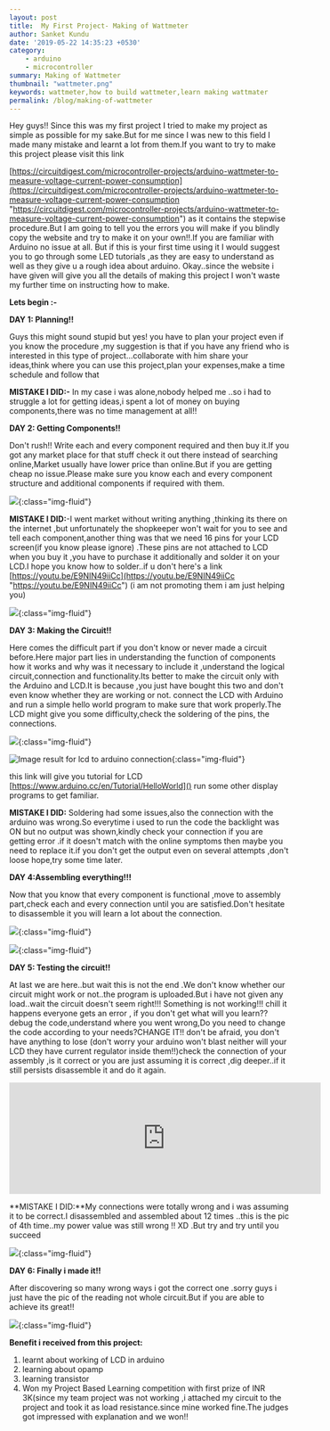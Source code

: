 ```yaml
---
layout: post
title:  My First Project- Making of Wattmeter
author: Sanket Kundu
date: '2019-05-22 14:35:23 +0530'
category:
    - arduino
    - microcontroller
summary: Making of Wattmeter
thumbnail: "wattmeter.png"
keywords: wattmeter,how to build wattmeter,learn making wattmater
permalink: /blog/making-of-wattmeter
---
```


Hey guys!! Since this was my first project I tried to make my project as simple as possible for my sake.But for me since I was new to this field I made many mistake and learnt a lot from them.If you want to try to make this project please visit this link

[https://circuitdigest.com/microcontroller-projects/arduino-wattmeter-to-measure-voltage-current-power-consumption](https://circuitdigest.com/microcontroller-projects/arduino-wattmeter-to-measure-voltage-current-power-consumption "https://circuitdigest.com/microcontroller-projects/arduino-wattmeter-to-measure-voltage-current-power-consumption") as it contains the stepwise procedure.But I am going to tell you the errors you will make if you blindly copy the website and try to make it on your own!!.If you  are familiar with Arduino no issue at all. But if this is your first time using it I would suggest you to go through some LED tutorials ,as they are easy to understand as well as they give u a rough idea about arduino. Okay..since the website i have given will give you all the details of making this project I  won't waste my further time on instructing how to make.

**Lets begin :-**

**DAY 1: Planning!!**

Guys this might sound stupid but yes! you have to plan your project even if you know the procedure ,my suggestion is that if you have any friend who is interested in this type of project...collaborate with him share your ideas,think where you can use this project,plan your expenses,make a time schedule and follow that

**MISTAKE I DID:-** In my case i was alone,nobody helped me ..so i had to struggle a lot for getting ideas,i spent a lot of money on buying components,there was no time management at all!!

**DAY 2: Getting Components!!**

Don't rush!! Write each and every component required and then buy it.If  you got any market place for that stuff check it out there instead of searching online,Market usually have lower price than online.But if you are getting cheap no issue.Please make sure you know each and every component structure and additional components if required with them.

![](/assets/img/posts/IMG_20190812_134319_0.jpg){:class="img-fluid"}

**MISTAKE I DID:**-I went market without writing anything ,thinking its there on the internet ,but unfortunately the shopkeeper won't wait for you to see and tell each component,another thing was that we need 16 pins for your LCD screen(if you know please ignore) .These pins are not attached to LCD when you buy it ,you have to purchase it additionally and solder it on your LCD.I hope you know how to solder..if u don't here's a link [https://youtu.be/E9NIN49iiCc](https://youtu.be/E9NIN49iiCc "https://youtu.be/E9NIN49iiCc") (i am not promoting them i am just helping you)

![](/assets/img/posts/IMG_20190812_134423_2.jpg){:class="img-fluid"}

**DAY 3: Making the Circuit!!**

Here comes the difficult part if you don't know or never made a circuit before.Here major part lies in understanding the function of components how it works and why was it necessary to include it ,understand the logical circuit,connection and functionality.Its better to make the circuit only with the Arduino and LCD.It is  because ,you just have bought this two and don't even know whether they are working or not. connect the LCD with Arduino and run a simple hello world program to make sure that work properly.The LCD might give you some difficulty,check the soldering of the pins, the connections.

![](/assets/img/posts/H6MNR.jpg){:class="img-fluid"}

![Image result for lcd to arduino connection](https://www.arduino.cc/en/uploads/Tutorial/LCD_Base_bb_Schem.png){:class="img-fluid"}

this link will give you tutorial for LCD [https://www.arduino.cc/en/Tutorial/HelloWorld]() run some other display programs to get familiar.

**MISTAKE I DID:** Soldering had some issues,also the connection with the arduino was wrong.So everytime i used to run the code the backlight was ON but no output was shown,kindly check your connection if you are getting error .if it doesn't match with the online symptoms then maybe you need to replace it.if you don't get the output even on several attempts ,don't loose hope,try some time later.

**DAY 4:Assembling everything!!!**

Now that you know that every component is functional ,move to assembly part,check each and every connection until you are satisfied.Don't hesitate to disassemble  it you will learn a lot about the connection.

![](/assets/img/posts/IMG_20190418_210334_9.jpg){:class="img-fluid"}

![](/assets/img/posts/IMG-20190420-WA0003.jpeg){:class="img-fluid"}

**DAY 5: Testing the circuit!!**

At last we are here..but wait this is not the end .We don't know whether our circuit might work or not..the program is uploaded.But i have not given any load..wait the circuit doesn't seem right!!! Something is not working!!! chill it happens everyone gets an error , if you don't get what will you learn?? debug the code,understand where you went wrong,Do you need to change the code according to your needs?CHANGE IT!! don't be afraid, you don't have anything to lose (don't worry your arduino won't blast neither will your LCD they have current regulator inside them!!)check the connection of your assembly ,is it correct or you are just assuming it is correct ,dig deeper..if it still persists disassemble it and do it again.

<iframe width="560" height="200" src="https://www.youtube.com/embed/IqE8eMy4LwI" frameborder="0" allow="accelerometer; autoplay; encrypted-media; gyroscope; picture-in-picture" allowfullscreen></iframe>

\**MISTAKE I DID:**My connections were totally wrong and i was assuming it to be correct.I disassembled and assembled about 12 times ..this is the pic of 4th time..my power value was still wrong !! XD .But try and try until you succeed

![](/assets/img/posts/IMG-20190512-WA0004.jpeg){:class="img-fluid"}

**DAY 6: Finally i made it!!**

After discovering so many wrong ways i got the correct one .sorry guys i just have the pic of the reading not whole circuit.But if you are able to achieve its great!!

![](/assets/img/posts/wattmeter.png){:class="img-fluid"}

**Benefit i received  from this project:**

1. learnt about working of LCD in arduino
2. learning about opamp
3. learning transistor
4. Won my Project Based Learning competition with first prize of INR 3K(since my team project was not working ,i attached my circuit  to the project and took it as load resistance.since mine worked fine.The judges got impressed with explanation and we won!!